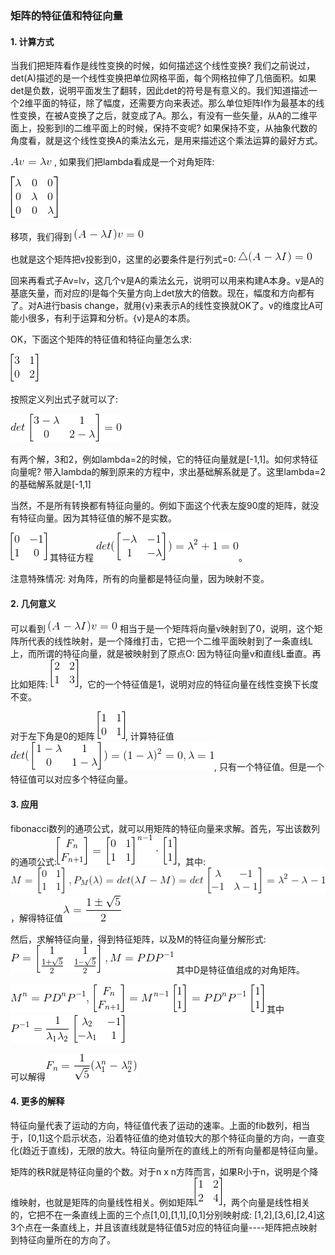 ### 矩阵的特征值和特征向量

#### 1. 计算方式
当我们把矩阵看作是线性变换的时候，如何描述这个线性变换? 我们之前说过，det(A)描述的是一个线性变换把单位网格平面，每个网格拉伸了几倍面积。如果det是负数，说明平面发生了翻转，因此det的符号是有意义的。我们知道描述一个2维平面的特征，除了幅度，还需要方向来表述。那么单位矩阵I作为最基本的线性变换，在被A变换了之后，就变成了A。那么，有没有一些矢量，从A的二维平面上，投影到I的二维平面上的时候，保持不变呢? 如果保持不变，从抽象代数的角度看，就是这个线性变换A的乘法幺元，是用来描述这个乘法运算的最好方式。

<img src="img/eigen01.gif"> , 如果我们把lambda看成是一个对角矩阵:

<img src="img/eigen02.gif">

移项，我们得到 <img src="img/eigen03.gif">

也就是这个矩阵把v投影到0，这里的必要条件是行列式=0: <img src="img/eigen04.gif">

回来再看式子Av=lv，这几个v是A的乘法幺元，说明可以用来构建A本身。v是A的基底矢量，而对应的l是每个矢量方向上det放大的倍数。现在，幅度和方向都有了。对A进行basis change，就用{v}来表示A的线性变换就OK了。v的维度比A可能小很多，有利于运算和分析。{v}是A的本质。

OK，下面这个矩阵的特征值和特征向量怎么求:

<img src="img/eigen05.gif">

按照定义列出式子就可以了:

<img src="img/eigen06.gif">

有两个解，3和2，例如lambda=2的时候，它的特征向量就是[-1,1]。如何求特征向量呢? 带入lambda的解到原来的方程中，求出基础解系就是了。这里lambda=2的基础解系就是[-1,1]

当然，不是所有转换都有特征向量的。例如下面这个代表左旋90度的矩阵，就没有特征向量。因为其特征值的解不是实数。

<img src="img/eigen07.gif"> 其特征方程 <img src="img/eigen09.gif">。

注意特殊情况: 对角阵，所有的向量都是特征向量，因为映射不变。

#### 2. 几何意义
可以看到 <img src="img/eigen03.gif"> 相当于是一个矩阵将向量v映射到了0，说明，这个矩阵所代表的线性映射，是一个降维打击，它把一个二维平面映射到了一条直线L上，而所谓的特征向量，就是被映射到了原点O: 因为特征向量v和直线L垂直。再比如矩阵:
<img src="img/eigen08.gif">，它的一个特征值是1，说明对应的特征向量在线性变换下长度不变。

对于左下角是0的矩阵 <img src="img/eigen10.gif">, 计算特征值 <img src="img/eigen11.gif">, 只有一个特征值。但是一个特征值可以对应多个特征向量。

#### 3. 应用

fibonacci数列的通项公式，就可以用矩阵的特征向量来求解。首先，写出该数列的通项公式:<img src="img/fib01.gif">，其中: <img src="img/fib02.gif">，解得特征值<img src="img/fib03.gif">

然后，求解特征向量，得到特征矩阵，以及M的特征向量分解形式:<img src="img/fib04.gif">
其中D是特征值组成的对角矩阵。

<img src="img/fib05.gif"> 其中 <img src="img/fib06.gif">

可以解得<img src="img/fib07.gif">

#### 4. 更多的解释
特征向量代表了运动的方向，特征值代表了运动的速率。上面的fib数列，相当于，[0,1]这个启示状态，沿着特征值的绝对值较大的那个特征向量的方向，一直变化(趋近于直线)，无限的放大。特征向量所在的直线上的所有向量都是特征向量。

矩阵的秩R就是特征向量的个数。对于n x n方阵而言，如果R小于n，说明是个降维映射，也就是矩阵的向量线性相关。例如矩阵<img src="img/matrix03.gif">，两个向量是线性相关的，它把不在一条直线上面的三个点[1,0],[1,1],[0,1]分别映射成:
[1,2],[3,6],[2,4]这3个点在一条直线上，并且该直线就是特征值5对应的特征向量----矩阵把点映射到特征向量所在的方向了。